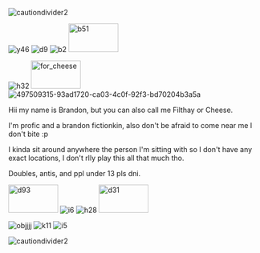 ![cautiondivider2](https://github.com/user-attachments/assets/9496b134-2399-4f8d-8f9f-07e4dbc59a6b)

![y46](https://github.com/user-attachments/assets/a180f83a-6339-4bdb-a720-23e7b2ff3d30) ![d9](https://github.com/user-attachments/assets/ecc76ae0-e1e3-48fa-bd0c-c1ffe7cff7fb) ![b2](https://github.com/user-attachments/assets/517e1d93-a3c6-4da8-bee7-0505a9c14e06) <img width="99" height="57" alt="b51" src="https://github.com/user-attachments/assets/26707804-d459-4a77-9c37-97ab9a45532b" />

![h32](https://github.com/user-attachments/assets/6df6855e-8379-4168-a2c1-3405a29418d4) <img width="99" height="56" alt="for_cheese" src="https://github.com/user-attachments/assets/4d734a84-7dd7-4f88-a61c-072b1aba47c7" /> ![497509315-93ad1720-ca03-4c0f-92f3-bd70204b3a5a](https://github.com/user-attachments/assets/85cbed1f-a2fe-4abf-9b16-033a942f13a0)

Hii my name is Brandon, but you can also call me Filthay or Cheese.

I'm profic and a brandon fictionkin, also don't be afraid to come near me I don't bite :p

I kinda sit around anywhere the person I'm sitting with so I don't have any exact locations, I don't rlly play this all that much tho.

Doubles, antis, and ppl under 13 pls dni.

<img width="99" height="56" alt="d93" src="https://github.com/user-attachments/assets/46ae8b3a-7d04-4040-a348-85a7058a4435" /> ![i6](https://github.com/user-attachments/assets/0a74fbbc-f968-4d50-9381-ea476b166f29) ![h28](https://github.com/user-attachments/assets/d6f31e40-4373-4747-9722-35a615ae2c50) <img width="99" height="56" alt="d31" src="https://github.com/user-attachments/assets/967b91b1-f071-4804-91f9-8d96d6780913" />

![objjjj](https://github.com/user-attachments/assets/bbb22694-661c-451e-97dd-1c46ab2117f9) ![k11](https://github.com/user-attachments/assets/b308aae8-0100-4ad4-ae3c-7ed8a0d9b8cb) ![i5](https://github.com/user-attachments/assets/58cbd531-2440-496d-815d-d254f81b0d36)

![cautiondivider2](https://github.com/user-attachments/assets/91e6fd91-e6d1-4350-82c2-8f2990705cf5)
